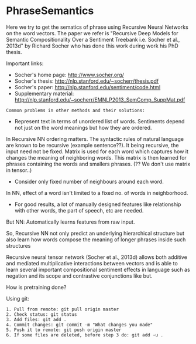 # PhraseSemantics
Here we try to get the sematics of phrase using Recursive Neural Networks on the word vectors.
The paper we refer is "Recursive Deep Models for Semantic Compositionality Over a Sentiment Treebank i.e. Socher et al., 2013d"
by Richard Socher who has done this work during work his PhD thesis.

Important links:
* Socher's home page: http://www.socher.org/  
* Socher's thesis: http://nlp.stanford.edu/~socherr/thesis.pdf
* Socher's paper: http://nlp.stanford.edu/sentiment/code.html
* Supplementary material: http://nlp.stanford.edu/~socherr/EMNLP2013_SemComp_SuppMat.pdf

``Common problems in other methods and their solutions:``
* Represent text in terms of unordered list of words. Sentiments depend not just on the word meanings but how they are ordered.

In Recursive NN ordering matters. The syntactic rules of natural language are known to be recursive (example sentence??). It being recursive, the input need not be fixed. Matrix is used for each word which captures how it changes the meaning of neighboring words. This matrix is then learned for phrases containing the words and smallers phrases. (?? We don't use matrix in tensor..)
* Consider only fixed number of neighbours around each word.

In NN, effect of a word isn't limited to a fixed no. of words in neighborhood.
* For good results, a lot of manually designed features like relationship with other words, the part of speech, etc are needed.

But NN: Automatically learns features from raw input.

So, Recursive NN not only predict an underlying hierarchical structure but also learn how words compose the meaning of longer phrases inside such structures

Recursive neural tensor network (Socher et al., 2013d) allows both additive and mediated multiplicative interactions between 
vectors and is able to learn several important compositional sentiment effects in language such as
negation and its scope and contrastive conjunctions like but.

How is pretraining done?

Using git:
```
1. Pull from remote: git pull origin master
2. Check status: git status
3. Add files: git add .
4. Commit changes: git commit -m "What changes you made"
5. Push it to remote: git push origin master
6. If some files are deleted, before step 3 do: git add -u .
```
